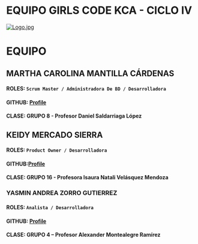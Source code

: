 # EQUIPO GIRLS CODE KCA  - CICLO IV

[![Logo.jpg](https://i.postimg.cc/kMyVfNq1/Logo.jpg)](https://postimg.cc/BtXQvK8H)

# EQUIPO <GIRLS CODE KCA> 


## MARTHA CAROLINA MANTILLA CÁRDENAS 
#### ROLES:  `Scrum Master / Administradora De BD / Desarrolladora`
#### GITHUB: [Profile](https://github.com/carolinamantilla)
#### CLASE: GRUPO 8 - Profesor Daniel Saldarriaga López



## KEIDY MERCADO SIERRA 
#### ROLES: `Product Owner / Desarrolladora`
#### GITHUB:[Profile](https://github.com/kemesy07)
#### CLASE: GRUPO 16 - Profesora Isaura Natali Velásquez Mendoza



### YASMIN ANDREA ZORRO GUTIERREZ 
#### ROLES: `Analista / Desarrolladora`
#### GITHUB: [Profile](https://github.com/AndreaZorroG)
#### CLASE: GRUPO 4 – Profesor Alexander Montealegre Ramírez
